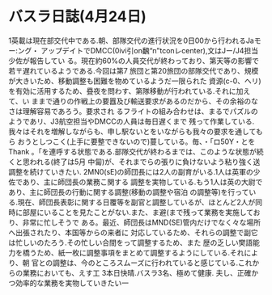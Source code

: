 # バスラ日誌(4月24日)

1英載は現在部交代中である.朝、部隊交代の進行状況を0日00から行われるJaモー:ング・
アップデイトでDMCC(0ⅳi引on飜“n”tconレcenter),文はJー/J4担当少佐が報告してい
る。現在約60%の人員交代が終わっており、第天等の影響で若〒遅れているようである.今回は第7
旅団と第20旅団の部隊交代であり、規模が大きいため、移動調整も困難を物めているようだ一限られた
資源(c-0、ヘリ)を有効に活用するため、疂夜を問わす、第隊移動が行われている.それに加えて、い
ままで通りの作戦上の要囂及び輸送要求があるのだから、その余裕のなさは理解容易であろう。要求され
るフライトの組み合わせは、まるでパズルのようであリ、J3航空担当やDMCCの人員は毎日遅くまで
残って作業している.我々はそれを増解しながらも、申し駅ないとをいながらも我々の要求を通してもら
おうとしつこく(上手に要整できないので)蔓している。毎、・「ロ50Y・とをThank
。「を連呼する状態である.部隊交代が終わるまでは、このような状態が続くと思われる(終了は5月
中匐)が、それまでらの張りに負けないよう粘り強く送調整を続けていきたい.
2MN0(sE)の師団長には2人の副育がいる.1人は英軍の少佐であり、主に師団長の業務こ関する
調整を実物している.もう1人は英の大尉であり、主に師団長の行動に関する調整(移動の調整や宿泊
の調整等)を行っている.現在、師団長表彰に関する日覆等を副官と調整しているが、ほとんど2人が同
時に部屋にいることを見たことがない.また、ま避(まで残って業務を実施しており、非常に忙しそうで
ある。最近、師団長はMND(SE)管内だけでなく々な場所へ出張されたり、本国等からの来者に
対応しているため、それらの調整で副它は忙しいのたろう.その忙しい合間をって調整するため、また
歴の乏しい樊語能力を橋うため、紙一枚に調整事項をまとめて調整するようにしている.それにより、朝
官との調整は、今のところスムーズに行われていると感じている.これからの業務においても、えす工
3本日快晴.バスラ3名、極めて健康.
夫し、正確かつ効率的な業務を実物していきたい一
